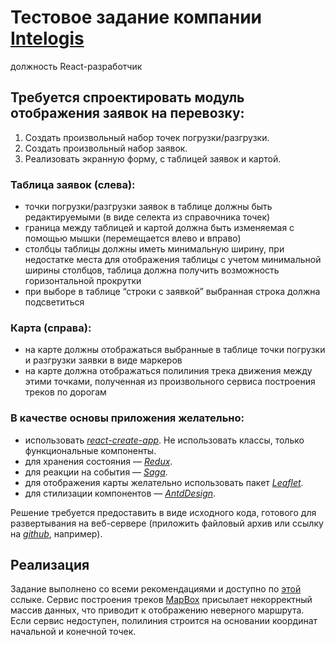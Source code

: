 # Тестовое задание компании [**Intelogis**][1]
должность React-разработчик

## Требуется спроектировать модуль отображения заявок на перевозку:

 1. Создать произвольный набор точек погрузки/разгрузки.
 2. Создать произвольный набор заявок.
 3. Реализовать экранную форму, с таблицей заявок и картой.

### Таблица заявок (слева):

 - точки погрузки/разгрузки заявок в таблице должны быть редактируемыми (в виде селекта из справочника точек)
 - граница между таблицей и картой должна быть изменяемая с помощью мышки (перемещается влево и вправо)
 - столбцы таблицы должны иметь минимальную ширину, при недостатке места для отображения таблицы с учетом минимальной ширины столбцов, таблица должна получить возможность горизонтальной прокрутки
 - при выборе в таблице “строки с заявкой” выбранная строка должна подсветиться

### Карта (справа):

 - на карте должны отображаться выбранные в таблице точки погрузки и разгрузки заявки в виде маркеров
 - на карте должна отображаться полилиния трека движения между этими точками, полученная из произвольного сервиса построения треков по дорогам


### В качестве основы приложения желательно:

 - использовать [*react-create-app*][2]. Не использовать классы, только функциональные компоненты.
 - для хранения состояния — [*Redux*][3].
 - для реакции на события — [*Saga*][4].
 - для отображения карты желательно использовать пакет [*Leaflet*][5].
 - для стилизации компонентов — [*AntdDesign*][6].

Решение требуется предоставить в виде исходного кода, готового для развертывания на веб-сервере (приложить файловый архив или ссылку на [*github*][7], например).

## Реализация

Задание выполнено со всеми рекомендациями и доступно по [этой][9] сслыке.
Сервис построения треков [MapBox][10] присылает некорректный массив данных, что приводит к отображению неверного маршрута.
Если сервис недоступен, полилиния строится на основании координат начальной и конечной точек.


<!-- links -->

[1]: https://intelogis.ru/
[2]: https://create-react-app.dev/
[3]: https://redux.js.org/
[4]: https://redux-saga.js.org/
[5]: https://leafletjs.com/
[6]: https://ant.design/
[7]: https://github.com/
[8]: https://react-leaflet.js.org/
[9]: https://Vlad-coder-678.github.io/intelogis-test
[10]: https://www.mapbox.com/
